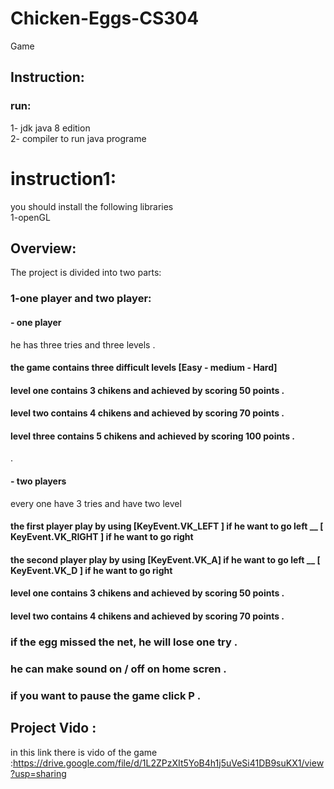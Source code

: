 # Chicken-Eggs-CS304
Game 
## Instruction:
### run:
1- jdk java 8 edition  <br />
2- compiler  to run java programe <br />
# instruction1:
you should install the following libraries
<br />
1-openGL <br />

## Overview:
The project is divided into two parts: <br />
### 1-one player  and two player:
#### - one  player
he has three tries and three levels .
#### the game contains three difficult levels [Easy - medium - Hard]
#### level one contains 3 chikens and achieved by scoring 50 points .   
#### level two contains 4 chikens  and achieved by scoring 70 points .
#### level three contains 5 chikens  and achieved by scoring 100 points .
.
#### - two players
 every one have 3 tries and have two level 
 #### the first player play by using  [KeyEvent.VK_LEFT ] if he want to go left __ [ KeyEvent.VK_RIGHT ]  if he want to go right 
 #### the second player play by using [KeyEvent.VK_A] if he want to go left __ [ KeyEvent.VK_D ] if he want to go right 
 #### level one contains 3 chikens and achieved by scoring 50 points .   
 #### level two contains 4 chikens  and achieved by scoring 70 points .

### if the egg missed the net, he will lose one try . 

### he can make sound on / off on home scren .

### if you want to pause the game click P . 

## Project Vido  :
in this link there is vido of the game :https://drive.google.com/file/d/1L2ZPzXIt5YoB4h1j5uVeSi41DB9suKX1/view?usp=sharing <br/>
